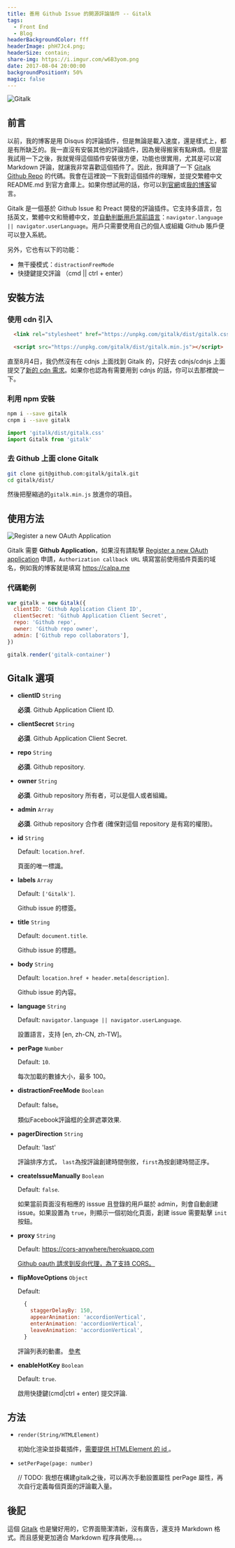 ```yaml
---
title: 善用 Github Issue 的開源評論插件 -- Gitalk
tags:
  - Front End
  - Blog
headerBackgroundColor: fff
headerImage: phH7Jc4.png;
headerSize: contain;
share-img: https://i.imgur.com/w6B3yom.png
date: 2017-08-04 20:00:00
backgroundPositionY: 50%
magic: false
---
```


![Gitalk](https://i.imgur.com/DqyRXB9.jpg)

## 前言

以前，我的博客是用 Disqus 的評論插件，但是無論是載入速度，還是樣式上，都是有所缺乏的。我一直沒有安裝其他的評論插件，因為覺得搬家有點麻煩。但是當我試用一下之後，我就覺得這個插件安裝很方便，功能也很實用，尤其是可以寫 Markdown 評論，就讓我非常喜歡這個插件了。因此，我拜讀了一下 [Gitalk Github Repo](https://github.com/gitalk/gitalk) 的代碼。我會在這裡說一下我對這個插件的理解，並提交繁體中文 README.md 到官方倉庫上。如果你想試用的話，你可以到[官網](https://gitalk.github.io/)或[我的博客](#gitalk-container)留言。

Gitalk 是一個基於 Github Issue 和 Preact 開發的評論插件。它支持多語言，包括英文，繁體中文和簡體中文，並[自動判斷用戶當前語言](https://github.com/gitalk/gitalk/blob/48de82ca24d4cb24a464f7cc9e72884a208b9d5c/src/gitalk.jsx#L55)：`navigator.language || navigator.userLanguage`。用戶只需要使用自己的個人或組織 Github 賬戶便可以登入系統。

另外，它也有以下的功能：

- 無干擾模式：`distractionFreeMode`
- 快捷鍵提交評論 （cmd || ctrl + enter）


## 安裝方法

### 使用 cdn 引入
```html
  <link rel="stylesheet" href="https://unpkg.com/gitalk/dist/gitalk.css">

  <script src="https://unpkg.com/gitalk/dist/gitalk.min.js"></script>
```

直至8月4日，我仍然沒有在 cdnjs 上面找到 Gitalk 的，只好去 cdnjs/cdnjs 上面提交了[新的 cdn 需求](https://github.com/cdnjs/cdnjs/issues/11668)。如果你也認為有需要用到 cdnjs 的話，你可以去那裡說一下。


### 利用 npm 安裝

```sh
npm i --save gitalk
cnpm i --save gitalk
```

```js
import 'gitalk/dist/gitalk.css'
import Gitalk from 'gitalk'
```

### 去 Github 上面 clone Gitalk
```sh
git clone git@github.com:gitalk/gitalk.git
cd gitalk/dist/
```

然後把壓縮過的`gitalk.min.js` 放進你的項目。

## 使用方法

![Register a new OAuth Application](https://i.imgur.com/C6HEsRv.png)

Gitalk 需要 **Github Application**，如果沒有請點擊 [Register a new OAuth application](https://github.com/settings/applications/new) 申請，`Authorization callback URL` 填寫當前使用插件頁面的域名，例如我的博客就是填寫 https://calpa.me

### 代碼範例

```js
var gitalk = new Gitalk({
  clientID: 'Github Application Client ID',
  clientSecret: 'Github Application Client Secret',
  repo: 'Github repo',
  owner: 'Github repo owner',
  admin: ['Github repo collaborators'],
})

gitalk.render('gitalk-container')
```


## Gitalk 選項

- **clientID** `String`

  **必須**. Github Application Client ID.

- **clientSecret** `String`

  **必須**. Github Application Client Secret.

- **repo** `String`

  **必須**. Github repository.

- **owner** `String`

  **必須**. Github repository 所有者，可以是個人或者組織。

- **admin** `Array`

  **必須**. Github repository 合作者 (確保對這個 repository 是有寫的權限)。

- **id** `String`

  Default: `location.href`.

  頁面的唯一標識。

- **labels** `Array`

  Default: `['Gitalk']`.

  Github issue 的標簽。

- **title** `String`

  Default: `document.title`.

  Github issue 的標題。

- **body** `String`

  Default: `location.href + header.meta[description]`.

  Github issue 的內容。

- **language** `String`

  Default: `navigator.language || navigator.userLanguage`.

  設置語言，支持 [en, zh-CN, zh-TW]。

- **perPage** `Number`

  Default: `10`.

  每次加載的數據大小，最多 100。

- **distractionFreeMode** `Boolean`

  Default: false。

  類似Facebook評論框的全屏遮罩效果.

- **pagerDirection** `String`

  Default: 'last'

  評論排序方式， `last`為按評論創建時間倒敘，`first`為按創建時間正序。

- **createIssueManually** `Boolean`

  Default: `false`.

  如果當前頁面沒有相應的 isssue 且登錄的用戶屬於 admin，則會自動創建 issue。如果設置為 `true`，則顯示一個初始化頁面，創建 issue 需要點擊 `init` 按鈕。

- **proxy** `String`

  Default: [https://cors-anywhere/herokuapp.com](https://cors-anywhere.herokuapp.com/https://github.com/login/oauth/access_token)

   [Github oauth 請求到反向代理，為了支持 CORS。 ](https://github.com/isaacs/github/issues/330)

- **flipMoveOptions** `Object`

  Default:
  ```js
    {
      staggerDelayBy: 150,
      appearAnimation: 'accordionVertical',
      enterAnimation: 'accordionVertical',
      leaveAnimation: 'accordionVertical',
    }
  ```

  評論列表的動畫。 [參考](https://github.com/joshwcomeau/react-flip-move/blob/master/documentation/enter_leave_animations.md)

- **enableHotKey** `Boolean`

  Default: `true`.

  啟用快捷鍵(cmd|ctrl + enter) 提交評論.


## 方法

- `render(String/HTMLElement)`

  初始化渲染並掛載插件，[需要提供 HTMLElement 的 id ](https://github.com/gitalk/gitalk/blob/48de82ca24d4cb24a464f7cc9e72884a208b9d5c/src/index.js#L17)。

- `setPerPage(page: number)`

  // TODO: 我想在構建gitalk之後，可以再次手動設置屬性 perPage 屬性，再次自行定義每個頁面的評論載入量。

## 後記
這個 [Gitalk](https://github.com/gitalk/gitalk) 也是蠻好用的，它界面簡潔清新，沒有廣告，還支持 Markdown 格式。而且感覺更加適合 Markdown 程序員使用。。。
